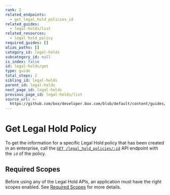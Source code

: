 ```yaml
---
rank: 2
related_endpoints:
  - get_legal_hold_policies_id
related_guides:
  - legal-holds/list
related_resources:
  - legal_hold_policy
required_guides: []
alias_paths: []
category_id: legal-holds
subcategory_id: null
is_index: false
id: legal-holds/get
type: guide
total_steps: 2
sibling_id: legal-holds
parent_id: legal-holds
next_page_id: legal-holds
previous_page_id: legal-holds/list
source_url: >-
  https://github.com/box/developer.box.com/blob/default/content/guides/legal-holds/get.md
---
```

# Get Legal Hold Policy

To get the information for a specific Legal Hold policy that has been created in
an enterprise, call the [`GET /legal_hold_policies/:id`][legal_hold] API
endpoint with the `id` of the policy.

<Samples id='get_legal_hold_policies_id' >

</Samples>

## Required Scopes

Before using any of the Legal Hold APIs, an application must have the right
scopes enabled. See [Required Scopes][scopes] for more details.

[legal_hold]: e://get_legal_hold_policies_id
[scopes]: g://legal-holds#required-scopes